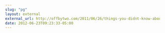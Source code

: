 ```yaml
---
slug: "pg"
layout: external
external_url: http://offbytwo.com/2011/06/26/things-you-didnt-know-about-xargs.html
date: 2012-06-23T09:23:33-05:00
---
```


